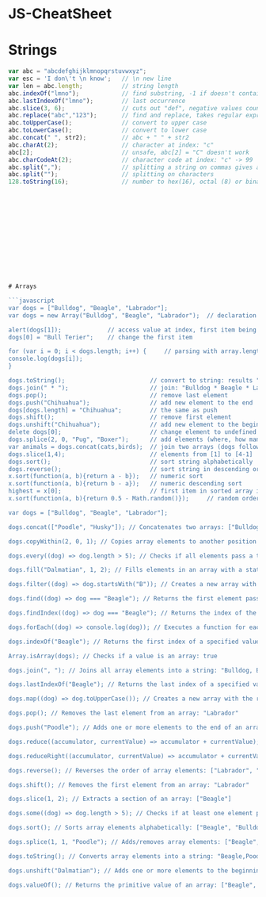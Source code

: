 # JS-CheatSheet

# Strings

```javascript
var abc = "abcdefghijklmnopqrstuvwxyz";
var esc = 'I don\'t \n know';   // \n new line
var len = abc.length;           // string length
abc.indexOf("lmno");            // find substring, -1 if doesn't contain 
abc.lastIndexOf("lmno");        // last occurrence
abc.slice(3, 6);                // cuts out "def", negative values count from behind
abc.replace("abc","123");       // find and replace, takes regular expressions
abc.toUpperCase();              // convert to upper case
abc.toLowerCase();              // convert to lower case
abc.concat(" ", str2);          // abc + " " + str2
abc.charAt(2);                  // character at index: "c"
abc[2];                         // unsafe, abc[2] = "C" doesn't work
abc.charCodeAt(2);              // character code at index: "c" -> 99
abc.split(",");                 // splitting a string on commas gives an array
abc.split("");                  // splitting on characters
128.toString(16);               // number to hex(16), octal (8) or binary (2)














# Arrays

```javascript
var dogs = ["Bulldog", "Beagle", "Labrador"]; 
var dogs = new Array("Bulldog", "Beagle", "Labrador");  // declaration

alert(dogs[1]);             // access value at index, first item being [0]
dogs[0] = "Bull Terier";    // change the first item

for (var i = 0; i < dogs.length; i++) {     // parsing with array.length
console.log(dogs[i]);
}

dogs.toString();                        // convert to string: results "Bulldog,Beagle,Labrador"
dogs.join(" * ");                       // join: "Bulldog * Beagle * Labrador"
dogs.pop();                             // remove last element
dogs.push("Chihuahua");                 // add new element to the end
dogs[dogs.length] = "Chihuahua";        // the same as push
dogs.shift();                           // remove first element
dogs.unshift("Chihuahua");              // add new element to the beginning
delete dogs[0];                         // change element to undefined (not recommended)
dogs.splice(2, 0, "Pug", "Boxer");      // add elements (where, how many to remove, element list)
var animals = dogs.concat(cats,birds);  // join two arrays (dogs followed by cats and birds)
dogs.slice(1,4);                        // elements from [1] to [4-1]
dogs.sort();                            // sort string alphabetically
dogs.reverse();                         // sort string in descending order
x.sort(function(a, b){return a - b});   // numeric sort
x.sort(function(a, b){return b - a});   // numeric descending sort
highest = x[0];                         // first item in sorted array is the lowest (or highest) value
x.sort(function(a, b){return 0.5 - Math.random()});     // random order sort

var dogs = ["Bulldog", "Beagle", "Labrador"]; 

dogs.concat(["Poodle", "Husky"]); // Concatenates two arrays: ["Bulldog", "Beagle", "Labrador", "Poodle", "Husky"]

dogs.copyWithin(2, 0, 1); // Copies array elements to another position within the array: ["Bulldog", "Beagle", "Bulldog"]

dogs.every((dog) => dog.length > 5); // Checks if all elements pass a test: false

dogs.fill("Dalmatian", 1, 2); // Fills elements in an array with a static value: ["Bulldog", "Dalmatian", "Labrador"]

dogs.filter((dog) => dog.startsWith("B")); // Creates a new array with elements passing a test: ["Bulldog", "Beagle"]

dogs.find((dog) => dog === "Beagle"); // Returns the first element passing a test: "Beagle"

dogs.findIndex((dog) => dog === "Beagle"); // Returns the index of the first element passing a test: 1

dogs.forEach((dog) => console.log(dog)); // Executes a function for each array element

dogs.indexOf("Beagle"); // Returns the first index of a specified value: 1

Array.isArray(dogs); // Checks if a value is an array: true

dogs.join(", "); // Joins all array elements into a string: "Bulldog, Beagle, Labrador"

dogs.lastIndexOf("Beagle"); // Returns the last index of a specified value: 1

dogs.map((dog) => dog.toUpperCase()); // Creates a new array with the results of a function on each element: ["BULLDOG", "BEAGLE", "LABRADOR"]

dogs.pop(); // Removes the last element from an array: "Labrador"

dogs.push("Poodle"); // Adds one or more elements to the end of an array: ["Bulldog", "Beagle", "Poodle"]

dogs.reduce((accumulator, currentValue) => accumulator + currentValue); // Reduces an array to a single value (from left to right): "BulldogBeagleLabrador"

dogs.reduceRight((accumulator, currentValue) => accumulator + currentValue); // Reduces an array to a single value (from right to left): "LabradorBeagleBulldog"

dogs.reverse(); // Reverses the order of array elements: ["Labrador", "Beagle", "Bulldog"]

dogs.shift(); // Removes the first element from an array: "Labrador"

dogs.slice(1, 2); // Extracts a section of an array: ["Beagle"]

dogs.some((dog) => dog.length > 5); // Checks if at least one element passes a test: true

dogs.sort(); // Sorts array elements alphabetically: ["Beagle", "Bulldog", "Labrador"]

dogs.splice(1, 1, "Poodle"); // Adds/removes array elements: ["Beagle", "Poodle"]

dogs.toString(); // Converts array elements into a string: "Beagle,Poodle"

dogs.unshift("Dalmatian"); // Adds one or more elements to the beginning of an array: ["Dalmatian", "Beagle", "Poodle"]

dogs.valueOf(); // Returns the primitive value of an array: ["Beagle", "Poodle"]
